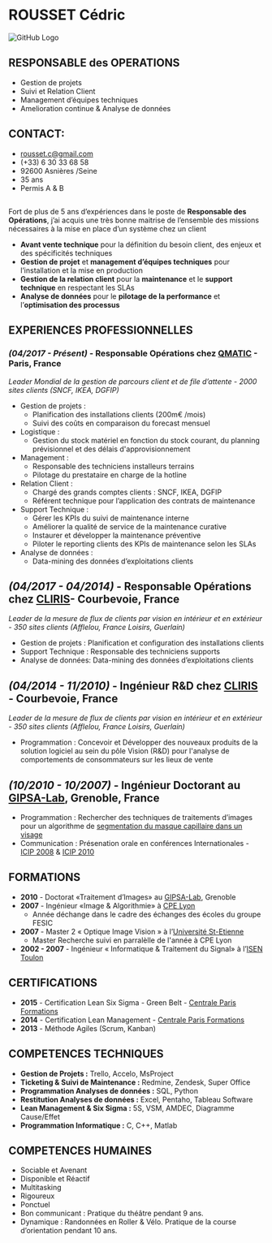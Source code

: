# ROUSSET Cédric

![GitHub Logo](https://media-exp1.licdn.com/dms/image/C4D03AQFw-oeXkhNs_Q/profile-displayphoto-shrink_200_200/0?e=1593648000&v=beta&t=6a2T_c3ej0fUqDCngySl9HObdt4oEB0hKNb-PSjOQ-4)

## RESPONSABLE des OPERATIONS
* Gestion de projets
* Suivi et Relation Client
* Management d’équipes techniques
* Amelioration continue & Analyse de données

## CONTACT:
* rousset.c@gmail.com
* (+33) 6 30 33 68 58
* 92600 Asnières /Seine
* 35 ans 
* Permis A & B

##
Fort de plus de 5 ans d’expériences dans le poste de **Responsable des Opérations**, j’ai acquis une très bonne maitrise de
l’ensemble des missions nécessaires à la mise en place d’un système chez un client
* **Avant vente technique** pour la définition du besoin client, des enjeux et des spécificités techniques
* **Gestion de projet** et **management d’équipes techniques** pour l’installation et la mise en production
* **Gestion de la relation client** pour la **maintenance** et le **support technique** en respectant les SLAs
* **Analyse de données** pour le **pilotage de la performance** et l’**optimisation des processus**

## EXPERIENCES PROFESSIONNELLES

### _(04/2017 - Présent)_ - Responsable Opérations chez [QMATIC](https://www.qmatic.com/fr-fr/) - Paris, France
_Leader Mondial de la gestion de parcours client et de file d’attente - 2000 sites clients (SNCF, IKEA, DGFIP)_
* Gestion de projets : 
  * Planification des installations clients (200m€ /mois)
  * Suivi des coûts en comparaison du forecast mensuel
* Logistique : 
  * Gestion du stock matériel en fonction du stock courant, du planning prévisionnel et des délais d'approvisionnement 
* Management : 
  * Responsable des techniciens installeurs terrains
  * Pilotage du prestataire en charge de la hotline 
* Relation Client : 
  * Chargé des grands comptes clients : SNCF, IKEA, DGFIP
  * Référent technique pour l’application des contrats de maintenance
* Support Technique :
  * Gérer les KPIs du suivi de maintenance interne
  * Améliorer la qualité de service de la maintenance curative 
  * Instaurer et développer la maintenance préventive
  * Piloter le reporting clients des KPIs de maintenance selon les SLAs
* Analyse de données :
  * Data-mining des données d’exploitations clients

## _(04/2017 - 04/2014)_ - Responsable Opérations chez [CLIRIS](http://www.clirisgroup.com/ )- Courbevoie, France
_Leader de la mesure de flux de clients par vision en intérieur et en extérieur - 350 sites clients (Afflelou, France Loisirs, Guerlain)_
* Gestion de projets : Planification et configuration des installations clients
* Support Technique : Responsable des techniciens supports
* Analyse de données: Data-mining des données d’exploitations clients

## _(04/2014 - 11/2010)_ - Ingénieur R&D chez [CLIRIS](http://www.clirisgroup.com/ ) - Courbevoie, France
_Leader de la mesure de flux de clients par vision en intérieur et en extérieur - 350 sites clients (Afflelou, France Loisirs, Guerlain)_
* Programmation : Concevoir et Développer des nouveaux produits de la solution logiciel au sein du pôle Vision (R&D) pour l'analyse de comportements de consommateurs sur les lieux de vente

## _(10/2010 - 10/2007)_ - Ingénieur Doctorant au [GIPSA-Lab](http://www.gipsa-lab.fr/), Grenoble, France
* Programmation : Rechercher des techniques de traitements d’images pour un algorithme de [segmentation du masque capillaire dans un visage](https://pdfs.semanticscholar.org/0d15/b5938404775b9992cd4c7189fa89325ce4ce.pdf)
* Communication : Présenation orale en conférences Internationales - [ICIP 2008](https://ieeexplore.ieee.org/document/4712245) & [ICIP 2010](https://ieeexplore.ieee.org/document/5651970)

## FORMATIONS
* __**2010**__ - Doctorat «Traitement d’Images» au [GIPSA-Lab](http://www.gipsa-lab.fr/), Grenoble
* __**2007**__ - Ingénieur «Image & Algorithmie» à [CPE Lyon](https://www.cpe.fr/)
  * Année déchange dans le cadre des échanges des écoles du groupe FESIC 
* __**2007**__ - Master 2 « Optique Image Vision » à l’[Université St-Etienne](https://www.univ-st-etienne.fr/fr/index.html)
  * Master Recherche suivi en parralèlle de l'année à CPE Lyon
* __**2002 - 2007**__ - Ingénieur « Informatique & Traitement du Signal» à l’[ISEN Toulon](https://www.isen.fr/campus/ecole-ingenieurs-toulon/)

## CERTIFICATIONS
* __**2015**__ - Certification Lean Six Sigma - Green Belt - [Centrale Paris Formations](https://exed.centralesupelec.fr/formation/executive-certificate-lean-six-sigma-green-belt/)
* __**2014**__ - Certification Lean Management - [Centrale Paris Formations](https://exed.centralesupelec.fr/formation/certification-lean-management/)
* __**2013**__ - Méthode Agiles (Scrum, Kanban)

## COMPETENCES TECHNIQUES
* **Gestion de Projets :** Trello, Accelo, MsProject
* **Ticketing & Suivi de Maintenance :** Redmine, Zendesk, Super Office
* **Programmation Analyses de données :** SQL, Python 
* **Restitution Analyses de données :** Excel, Pentaho, Tableau Software
* **Lean Management & Six Sigma :** 5S, VSM, AMDEC, Diagramme Cause/Effet
* **Programmation Informatique :** C, C++, Matlab

## COMPETENCES HUMAINES
* Sociable et Avenant
* Disponible et Réactif
* Multitasking
* Rigoureux
* Ponctuel
* Bon communicant : Pratique du théâtre pendant 9 ans.
* Dynamique : Randonnées en Roller & Vélo. Pratique de la course d’orientation pendant 10 ans.
